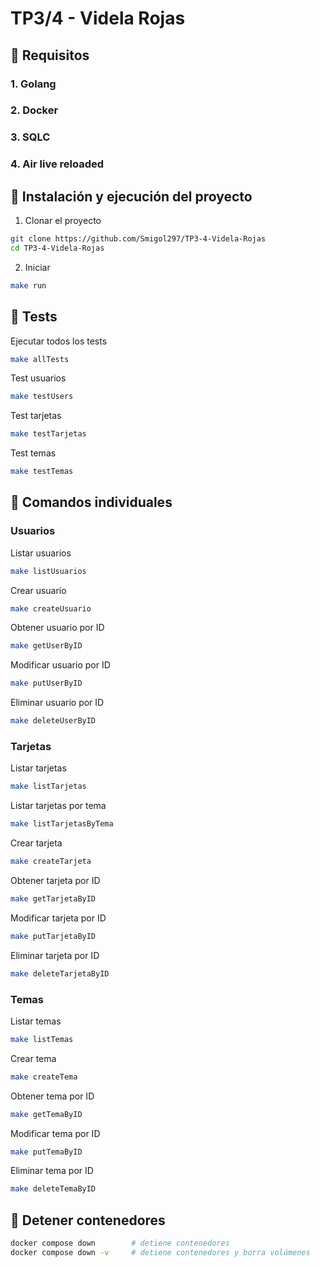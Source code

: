 # TP3/4 - Videla Rojas

## 📌 Requisitos

### 1. Golang
### 2. Docker
### 3. SQLC
### 4. Air live reloaded

## 🚀 Instalación y ejecución del proyecto

1. Clonar el proyecto

```bash
git clone https://github.com/Smigol297/TP3-4-Videla-Rojas
cd TP3-4-Videla-Rojas
```

2. Iniciar 

```bash
make run
```

## 📝 Tests
Ejecutar todos los tests
```bash
make allTests
```
Test usuarios
```bash
make testUsers
```
Test tarjetas
```bash
make testTarjetas
```
Test temas
```bash
make testTemas
```
## 📝 Comandos individuales
### Usuarios
Listar usuarios
```bash
make listUsuarios
```
Crear usuario
```bash
make createUsuario
```
Obtener usuario por ID
```bash
make getUserByID
```
Modificar usuario por ID
```bash
make putUserByID
```
Eliminar usuario por ID
```bash
make deleteUserByID
```
### Tarjetas
Listar tarjetas
```bash
make listTarjetas
```
Listar tarjetas por tema
```bash
make listTarjetasByTema
```
Crear tarjeta
```bash
make createTarjeta
```
Obtener tarjeta por ID
```bash
make getTarjetaByID
```
Modificar tarjeta por ID
```bash
make putTarjetaByID
```
Eliminar tarjeta por ID
```bash
make deleteTarjetaByID
```
### Temas
Listar temas
```bash
make listTemas
```
Crear tema
```bash
make createTema
```
Obtener tema por ID
```bash
make getTemaByID
```
Modificar tema por ID
```bash
make putTemaByID
```
Eliminar tema por ID
```bash
make deleteTemaByID
```
## 🛑 Detener contenedores

```bash
docker compose down        # detiene contenedores
docker compose down -v     # detiene contenedores y borra volúmenes
```

